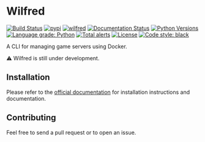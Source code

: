 # Wilfred

[![Build Status](https://travis-ci.com/wilfred-dev/wilfred.svg?branch=master)](https://travis-ci.com/wilfred-dev/wilfred)
[![pypi](https://img.shields.io/pypi/v/wilfred)](https://pypi.org/project/wilfred)
[![wilfred](https://snapcraft.io//wilfred/badge.svg)](https://snapcraft.io/wilfred)
[![Documentation Status](https://readthedocs.org/projects/wilfred/badge/?version=latest)](https://wilfred.readthedocs.io/en/latest/?badge=latest)
[![Python Versions](https://img.shields.io/pypi/pyversions/wilfred)](https://pypi.org/project/wilfred)
[![Language grade: Python](https://img.shields.io/lgtm/grade/python/g/wilfred-dev/wilfred.svg?logo=lgtm&logoWidth=18)](https://lgtm.com/projects/g/wilfred-dev/wilfred/context:python)
[![Total alerts](https://img.shields.io/lgtm/alerts/g/wilfred-dev/wilfred.svg?logo=lgtm&logoWidth=18)](https://lgtm.com/projects/g/wilfred-dev/wilfred/alerts/)
[![License](https://img.shields.io/github/license/wilfred-dev/wilfred?color=6a0dad)](LICENSE)
[![Code style: black](https://img.shields.io/badge/code%20style-black-000000.svg)](https://github.com/psf/black)

A CLI for managing game servers using Docker.

⚠️ Wilfred is still under development.

## Installation

Please refer to the [official documentation](https://wilfred.readthedocs.io/en/latest/?badge=latest) for installation instructions and documentation.

## Contributing

Feel free to send a pull request or to open an issue.
